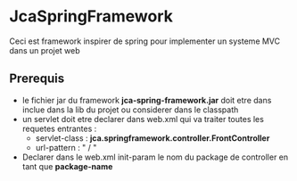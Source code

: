 # JcaSpringFramework

Ceci est framework inspirer de spring pour implementer un systeme MVC dans un projet web

## Prerequis

- le fichier jar du framework **jca-spring-framework.jar** doit etre dans inclue dans la lib du projet ou considerer dans le classpath
- un servlet doit etre declarer dans web.xml qui va traiter toutes les requetes entrantes :
  - servlet-class  : **jca.springframework.controller.FrontController**
  - url-pattern : " / "
- Declarer dans le web.xml init-param le nom du package de controller en tant que **package-name**
